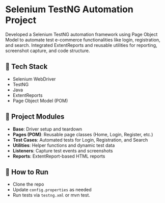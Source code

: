 # Selenium TestNG Automation Project

 Developed a Selenium TestNG automation framework using Page Object Model to automate test e-commerce functionalities like login, registration, and search.
 Integrated ExtentReports and reusable utilities for reporting, screenshot capture, and code structure.

## 🔧 Tech Stack
- Selenium WebDriver
- TestNG
- Java
- ExtentReports
- Page Object Model (POM)

## 📂 Project Modules
- **Base**: Driver setup and teardown
- **Pages (POM)**: Reusable page classes (Home, Login, Register, etc.)
- **Test Cases**: Automated tests for Login, Registration, and Search
- **Utilities**: Helper functions and dynamic test data
- **Listeners**: Capture test events and screenshots
- **Reports**: ExtentReport-based HTML reports

## 🚀 How to Run
- Clone the repo
- Update `config.properties` as needed
- Run tests via `testng.xml` or mvn test.


